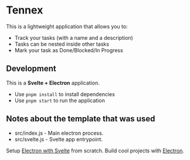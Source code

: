 # Tennex
This is a lightweight application that allows you to:
- Track your tasks (with a name and a description)
- Tasks can be nested inside other tasks
- Mark your task as Done/Blocked/In Progress

## Development
This is a **Svelte + Electron** application.
- Use `pnpm install` to install dependencies
- Use `pnpm start` to run the application

## Notes about the template that was used

- src/index.js - Main electron process. 
- src/svelte.js - Svelte app entrypoint. 

Setup [Electron with Svelte](https://fireship.io/snippets/svelte-electron-setup) from scratch. 
Build cool projects with [Electron](https://fireship.io/tags/electron). 